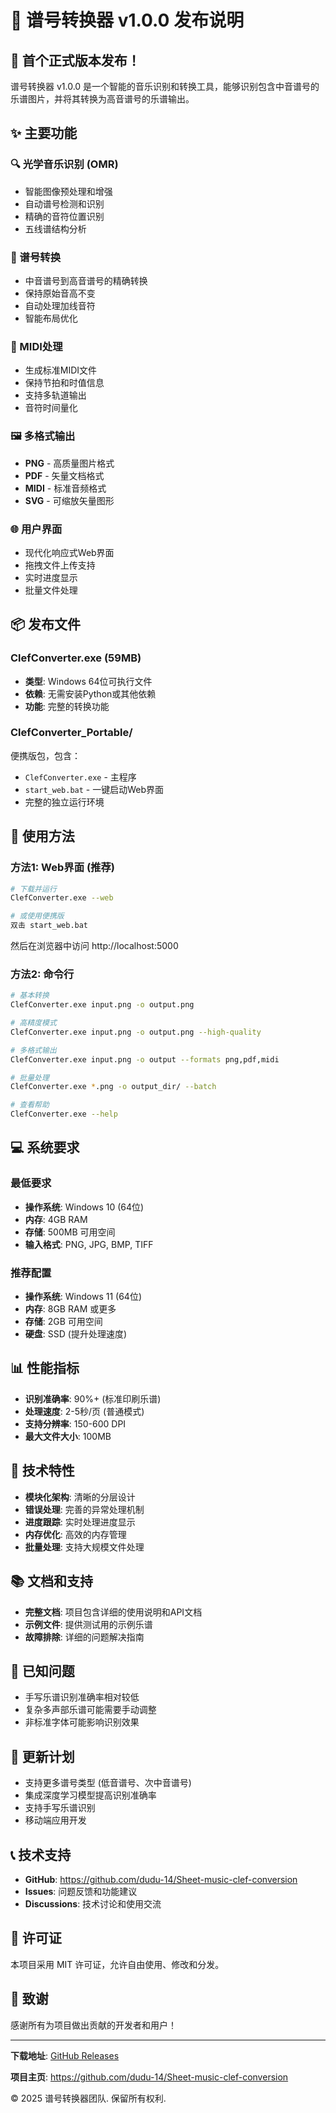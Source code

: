 # 🎵 谱号转换器 v1.0.0 发布说明

## 🎉 首个正式版本发布！

谱号转换器 v1.0.0 是一个智能的音乐识别和转换工具，能够识别包含中音谱号的乐谱图片，并将其转换为高音谱号的乐谱输出。

## ✨ 主要功能

### 🔍 光学音乐识别 (OMR)
- 智能图像预处理和增强
- 自动谱号检测和识别
- 精确的音符位置识别
- 五线谱结构分析

### 🎼 谱号转换
- 中音谱号到高音谱号的精确转换
- 保持原始音高不变
- 自动处理加线音符
- 智能布局优化

### 🎹 MIDI处理
- 生成标准MIDI文件
- 保持节拍和时值信息
- 支持多轨道输出
- 音符时间量化

### 🖼️ 多格式输出
- **PNG** - 高质量图片格式
- **PDF** - 矢量文档格式
- **MIDI** - 标准音频格式
- **SVG** - 可缩放矢量图形

### 🌐 用户界面
- 现代化响应式Web界面
- 拖拽文件上传支持
- 实时进度显示
- 批量文件处理

## 📦 发布文件

### ClefConverter.exe (59MB)
- **类型**: Windows 64位可执行文件
- **依赖**: 无需安装Python或其他依赖
- **功能**: 完整的转换功能

### ClefConverter_Portable/ 
便携版包，包含：
- `ClefConverter.exe` - 主程序
- `start_web.bat` - 一键启动Web界面
- 完整的独立运行环境

## 🚀 使用方法

### 方法1: Web界面 (推荐)
```bash
# 下载并运行
ClefConverter.exe --web

# 或使用便携版
双击 start_web.bat
```
然后在浏览器中访问 http://localhost:5000

### 方法2: 命令行
```bash
# 基本转换
ClefConverter.exe input.png -o output.png

# 高精度模式
ClefConverter.exe input.png -o output.png --high-quality

# 多格式输出
ClefConverter.exe input.png -o output --formats png,pdf,midi

# 批量处理
ClefConverter.exe *.png -o output_dir/ --batch

# 查看帮助
ClefConverter.exe --help
```

## 💻 系统要求

### 最低要求
- **操作系统**: Windows 10 (64位)
- **内存**: 4GB RAM
- **存储**: 500MB 可用空间
- **输入格式**: PNG, JPG, BMP, TIFF

### 推荐配置
- **操作系统**: Windows 11 (64位)
- **内存**: 8GB RAM 或更多
- **存储**: 2GB 可用空间
- **硬盘**: SSD (提升处理速度)

## 📊 性能指标

- **识别准确率**: 90%+ (标准印刷乐谱)
- **处理速度**: 2-5秒/页 (普通模式)
- **支持分辨率**: 150-600 DPI
- **最大文件大小**: 100MB

## 🔧 技术特性

- **模块化架构**: 清晰的分层设计
- **错误处理**: 完善的异常处理机制
- **进度跟踪**: 实时处理进度显示
- **内存优化**: 高效的内存管理
- **批量处理**: 支持大规模文件处理

## 📚 文档和支持

- **完整文档**: 项目包含详细的使用说明和API文档
- **示例文件**: 提供测试用的示例乐谱
- **故障排除**: 详细的问题解决指南

## 🐛 已知问题

- 手写乐谱识别准确率相对较低
- 复杂多声部乐谱可能需要手动调整
- 非标准字体可能影响识别效果

## 🔄 更新计划

- 支持更多谱号类型 (低音谱号、次中音谱号)
- 集成深度学习模型提高识别准确率
- 支持手写乐谱识别
- 移动端应用开发

## 📞 技术支持

- **GitHub**: https://github.com/dudu-14/Sheet-music-clef-conversion
- **Issues**: 问题反馈和功能建议
- **Discussions**: 技术讨论和使用交流

## 📄 许可证

本项目采用 MIT 许可证，允许自由使用、修改和分发。

## 🙏 致谢

感谢所有为项目做出贡献的开发者和用户！

---

**下载地址**: [GitHub Releases](https://github.com/dudu-14/Sheet-music-clef-conversion/releases/tag/v1.0.0)

**项目主页**: https://github.com/dudu-14/Sheet-music-clef-conversion

© 2025 谱号转换器团队. 保留所有权利.
